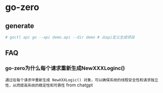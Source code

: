 # go-zero

## generate
```bash
# goctl api go --api demo.api --dir demo # 从api定义生成项目
```

## FAQ
### go-zero为什么每个请求重新生成NewXXXLoginc()
`通过在每个请求中重新生成 NewXXXLogic() 对象，可以确保系统的线程安全性和请求独立性，从而提高系统的稳定性和可靠性` from chatgpt